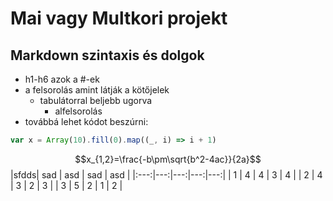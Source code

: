# Mai vagy Multkori projekt

## Markdown szintaxis és dolgok

- h1-h6 azok a #-ek
- a felsorolás amint látják a kötőjelek
  - tabulátorral beljebb ugorva
    - alfelsorolás
- továbbá lehet kódot beszúrni:

```javascript
var x = Array(10).fill(0).map((_, i) => i + 1)
```

$$x_{1,2}=\frac{-b\pm\sqrt{b^2-4ac}}{2a}$$
|sfdds| sad  |  asd |  sad | asd  |
|:---:|---:|---:|---:|---:|
|  1 | 4  | 4 | 3 | 4 |
|  2 | 4  | 3 | 2 | 3 |
|  3 | 5  | 2 | 1 | 2 |
